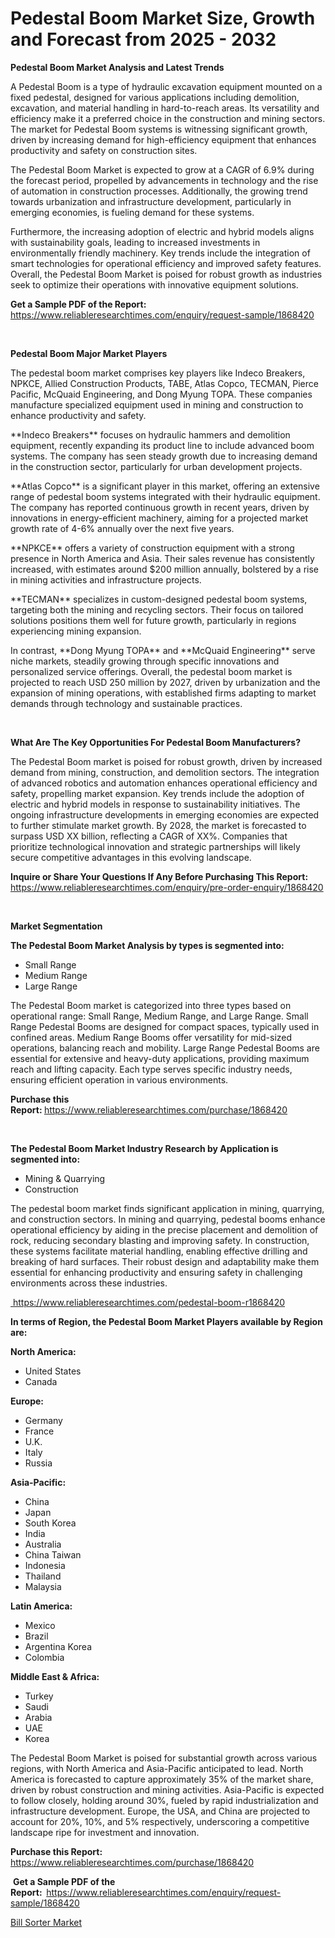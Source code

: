 <p><h1>Pedestal Boom Market Size, Growth and Forecast from 2025 - 2032</h1></p><p><strong>Pedestal Boom Market Analysis and Latest Trends</strong></p>
<p><p>A Pedestal Boom is a type of hydraulic excavation equipment mounted on a fixed pedestal, designed for various applications including demolition, excavation, and material handling in hard-to-reach areas. Its versatility and efficiency make it a preferred choice in the construction and mining sectors. The market for Pedestal Boom systems is witnessing significant growth, driven by increasing demand for high-efficiency equipment that enhances productivity and safety on construction sites.</p><p>The Pedestal Boom Market is expected to grow at a CAGR of 6.9% during the forecast period, propelled by advancements in technology and the rise of automation in construction processes. Additionally, the growing trend towards urbanization and infrastructure development, particularly in emerging economies, is fueling demand for these systems. </p><p>Furthermore, the increasing adoption of electric and hybrid models aligns with sustainability goals, leading to increased investments in environmentally friendly machinery. Key trends include the integration of smart technologies for operational efficiency and improved safety features. Overall, the Pedestal Boom Market is poised for robust growth as industries seek to optimize their operations with innovative equipment solutions.</p></p>
<p><strong>Get a Sample PDF of the Report:&nbsp;</strong> <a href="https://www.reliableresearchtimes.com/enquiry/request-sample/1868420?utm_campaign=2033&utm_medium=2&utm_source=Github&utm_content=ia&utm_term=16022025&utm_id=pedestal-boom">https://www.reliableresearchtimes.com/enquiry/request-sample/1868420</a></p>
<p>&nbsp;</p>
<p><strong>Pedestal Boom Major Market Players</strong></p>
<p><p>The pedestal boom market comprises key players like Indeco Breakers, NPKCE, Allied Construction Products, TABE, Atlas Copco, TECMAN, Pierce Pacific, McQuaid Engineering, and Dong Myung TOPA. These companies manufacture specialized equipment used in mining and construction to enhance productivity and safety.</p><p>**Indeco Breakers** focuses on hydraulic hammers and demolition equipment, recently expanding its product line to include advanced boom systems. The company has seen steady growth due to increasing demand in the construction sector, particularly for urban development projects. </p><p>**Atlas Copco** is a significant player in this market, offering an extensive range of pedestal boom systems integrated with their hydraulic equipment. The company has reported continuous growth in recent years, driven by innovations in energy-efficient machinery, aiming for a projected market growth rate of 4-6% annually over the next five years.</p><p>**NPKCE** offers a variety of construction equipment with a strong presence in North America and Asia. Their sales revenue has consistently increased, with estimates around $200 million annually, bolstered by a rise in mining activities and infrastructure projects.</p><p>**TECMAN** specializes in custom-designed pedestal boom systems, targeting both the mining and recycling sectors. Their focus on tailored solutions positions them well for future growth, particularly in regions experiencing mining expansion.</p><p>In contrast, **Dong Myung TOPA** and **McQuaid Engineering** serve niche markets, steadily growing through specific innovations and personalized service offerings. Overall, the pedestal boom market is projected to reach USD 250 million by 2027, driven by urbanization and the expansion of mining operations, with established firms adapting to market demands through technology and sustainable practices.</p></p>
<p>&nbsp;</p>
<p><strong>What Are The Key Opportunities For Pedestal Boom Manufacturers?</strong></p>
<p><p>The Pedestal Boom market is poised for robust growth, driven by increased demand from mining, construction, and demolition sectors. The integration of advanced robotics and automation enhances operational efficiency and safety, propelling market expansion. Key trends include the adoption of electric and hybrid models in response to sustainability initiatives. The ongoing infrastructure developments in emerging economies are expected to further stimulate market growth. By 2028, the market is forecasted to surpass USD XX billion, reflecting a CAGR of XX%. Companies that prioritize technological innovation and strategic partnerships will likely secure competitive advantages in this evolving landscape.</p></p>
<p><strong>Inquire or Share Your Questions If Any Before Purchasing This Report:</strong> <a href="https://www.reliableresearchtimes.com/enquiry/pre-order-enquiry/1868420?utm_campaign=2033&utm_medium=2&utm_source=Github&utm_content=ia&utm_term=16022025&utm_id=pedestal-boom">https://www.reliableresearchtimes.com/enquiry/pre-order-enquiry/1868420</a></p>
<p>&nbsp;</p>
<p><strong>Market Segmentation</strong></p>
<p><strong>The Pedestal Boom Market Analysis by types is segmented into:</strong></p>
<p><ul><li>Small Range</li><li>Medium Range</li><li>Large Range</li></ul></p>
<p><p>The Pedestal Boom market is categorized into three types based on operational range: Small Range, Medium Range, and Large Range. Small Range Pedestal Booms are designed for compact spaces, typically used in confined areas. Medium Range Booms offer versatility for mid-sized operations, balancing reach and mobility. Large Range Pedestal Booms are essential for extensive and heavy-duty applications, providing maximum reach and lifting capacity. Each type serves specific industry needs, ensuring efficient operation in various environments.</p></p>
<p><strong>Purchase this Report:&nbsp;</strong><a href="https://www.reliableresearchtimes.com/purchase/1868420?utm_campaign=2033&utm_medium=2&utm_source=Github&utm_content=ia&utm_term=16022025&utm_id=pedestal-boom">https://www.reliableresearchtimes.com/purchase/1868420</a></p>
<p>&nbsp;</p>
<p><strong>The Pedestal Boom Market Industry Research by Application is segmented into:</strong></p>
<p><ul><li>Mining & Quarrying</li><li>Construction</li></ul></p>
<p><p>The pedestal boom market finds significant application in mining, quarrying, and construction sectors. In mining and quarrying, pedestal booms enhance operational efficiency by aiding in the precise placement and demolition of rock, reducing secondary blasting and improving safety. In construction, these systems facilitate material handling, enabling effective drilling and breaking of hard surfaces. Their robust design and adaptability make them essential for enhancing productivity and ensuring safety in challenging environments across these industries.</p></p>
<p><a href="https://www.reliableresearchtimes.com/pedestal-boom-r1868420?utm_campaign=2033&utm_medium=2&utm_source=Github&utm_content=ia&utm_term=16022025&utm_id=pedestal-boom">&nbsp;https://www.reliableresearchtimes.com/pedestal-boom-r1868420</a></p>
<p><strong>In terms of Region, the Pedestal Boom Market Players available by Region are:</strong></p>
<p>
    <p> <strong> North America: </strong>
        <ul>
            <li>United States</li>
            <li>Canada</li>
        </ul>
        </p> 
    <p> <strong> Europe: </strong>
        <ul>
            <li>Germany</li>
            <li>France</li>
            <li>U.K.</li>
            <li>Italy</li>
            <li>Russia</li>
        </ul>
        </p> 
    <p> <strong> Asia-Pacific: </strong>
        <ul>
            <li>China</li>
            <li>Japan</li>
            <li>South Korea</li>
            <li>India</li>
            <li>Australia</li>
            <li>China Taiwan</li>
            <li>Indonesia</li>
            <li>Thailand</li>
            <li>Malaysia</li>
        </ul>
        </p> 
    <p> <strong> Latin America: </strong>
        <ul>
            <li>Mexico</li>
            <li>Brazil</li>
            <li>Argentina Korea</li>
            <li>Colombia</li>
        </ul>
        </p> 
    <p> <strong> Middle East & Africa: </strong>
        <ul>
            <li>Turkey</li>
            <li>Saudi</li>
            <li>Arabia</li>
            <li>UAE</li>
            <li>Korea</li>
        </ul>
    </p>
    </p>
<p><p>The Pedestal Boom Market is poised for substantial growth across various regions, with North America and Asia-Pacific anticipated to lead. North America is forecasted to capture approximately 35% of the market share, driven by robust construction and mining activities. Asia-Pacific is expected to follow closely, holding around 30%, fueled by rapid industrialization and infrastructure development. Europe, the USA, and China are projected to account for 20%, 10%, and 5% respectively, underscoring a competitive landscape ripe for investment and innovation.</p></p>
<p><strong>Purchase this Report: </strong><a href="https://www.reliableresearchtimes.com/purchase/1868420?utm_campaign=2033&utm_medium=2&utm_source=Github&utm_content=ia&utm_term=16022025&utm_id=pedestal-boom">https://www.reliableresearchtimes.com/purchase/1868420</a></p>
<p>&nbsp;<strong>Get a Sample PDF of the Report:&nbsp;&nbsp;</strong><a href="https://www.reliableresearchtimes.com/enquiry/request-sample/1868420?utm_campaign=2033&utm_medium=2&utm_source=Github&utm_content=ia&utm_term=16022025&utm_id=pedestal-boom">https://www.reliableresearchtimes.com/enquiry/request-sample/1868420</a></p>
<p><strong></strong></p>
<p><p><a href="https://github.com/ygfu6u/Market-Research-Report-List-1/blob/main/bill-sorter-market.md?utm_campaign=2033&utm_medium=2&utm_source=Github&utm_content=ia&utm_term=16022025&utm_id=pedestal-boom">Bill Sorter Market</a></p></p>